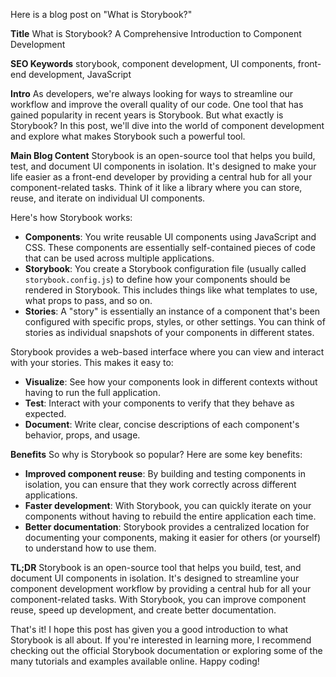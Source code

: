 Here is a blog post on "What is Storybook?"

**Title**
What is Storybook? A Comprehensive Introduction to Component Development

**SEO Keywords**
storybook, component development, UI components, front-end development, JavaScript

**Intro**
As developers, we're always looking for ways to streamline our workflow and improve the overall quality of our code. One tool that has gained popularity in recent years is Storybook. But what exactly is Storybook? In this post, we'll dive into the world of component development and explore what makes Storybook such a powerful tool.

**Main Blog Content**
Storybook is an open-source tool that helps you build, test, and document UI components in isolation. It's designed to make your life easier as a front-end developer by providing a central hub for all your component-related tasks. Think of it like a library where you can store, reuse, and iterate on individual UI components.

Here's how Storybook works:

* **Components**: You write reusable UI components using JavaScript and CSS. These components are essentially self-contained pieces of code that can be used across multiple applications.
* **Storybook**: You create a Storybook configuration file (usually called `storybook.config.js`) to define how your components should be rendered in Storybook. This includes things like what templates to use, what props to pass, and so on.
* **Stories**: A "story" is essentially an instance of a component that's been configured with specific props, styles, or other settings. You can think of stories as individual snapshots of your components in different states.

Storybook provides a web-based interface where you can view and interact with your stories. This makes it easy to:

* **Visualize**: See how your components look in different contexts without having to run the full application.
* **Test**: Interact with your components to verify that they behave as expected.
* **Document**: Write clear, concise descriptions of each component's behavior, props, and usage.

**Benefits**
So why is Storybook so popular? Here are some key benefits:

* **Improved component reuse**: By building and testing components in isolation, you can ensure that they work correctly across different applications.
* **Faster development**: With Storybook, you can quickly iterate on your components without having to rebuild the entire application each time.
* **Better documentation**: Storybook provides a centralized location for documenting your components, making it easier for others (or yourself) to understand how to use them.

**TL;DR**
Storybook is an open-source tool that helps you build, test, and document UI components in isolation. It's designed to streamline your component development workflow by providing a central hub for all your component-related tasks. With Storybook, you can improve component reuse, speed up development, and create better documentation.

That's it! I hope this post has given you a good introduction to what Storybook is all about. If you're interested in learning more, I recommend checking out the official Storybook documentation or exploring some of the many tutorials and examples available online. Happy coding!